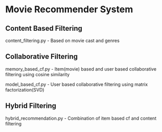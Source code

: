 # Movie Recommender System

## Content Based Filtering

content_filtering.py - Based on movie cast and genres

## Collaborative Filtering

memory_based_cf.py - Item(movie) based and user based collaborative filtering using cosine similarity

model_based_cf.py  - User based collaborative filtering using matrix factorization(SVD)

## Hybrid Filtering

hybrid_recommendation.py - Combination of item based cf and content filtering
